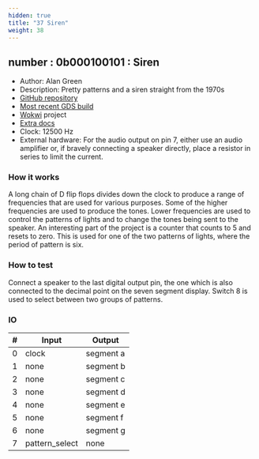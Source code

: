 ```yaml
---
hidden: true
title: "37 Siren"
weight: 38
---
```


## number : 0b000100101 : Siren

* Author: Alan Green
* Description: Pretty patterns and a siren straight from the 1970s
* [GitHub repository](https://github.com/alanvgreen/tt02-siren)
* [Most recent GDS build](https://github.com/alanvgreen/tt02-siren/actions/runs/3458952591)
* [Wokwi](https://wokwi.com/projects/348242239268323922) project
* [Extra docs]()
* Clock: 12500 Hz
* External hardware: For the audio output on pin 7, either use an audio amplifier or, if bravely connecting a speaker directly, place a resistor in series to limit the current.




### How it works

A long chain of D flip flops divides down the clock to produce a range of frequencies  that are used for various purposes.
Some of the higher frequencies are used to produce the tones. Lower frequencies are used to control the patterns of lights and to change the tones being sent to the speaker.
An interesting part of the project is a counter that counts to 5 and resets to zero. This is used for one of the two patterns of lights, where the period of pattern is six.


### How to test

Connect a speaker to the last digital output pin, the one which is also connected to the decimal point on the seven segment display. Switch 8 is used to select between two groups of patterns.


### IO

| # | Input        | Output       |
|---|--------------|--------------|
| 0 | clock  | segment a |
| 1 | none  | segment b |
| 2 | none  | segment c |
| 3 | none  | segment d |
| 4 | none  | segment e |
| 5 | none  | segment f |
| 6 | none  | segment g |
| 7 | pattern_select  | none |
